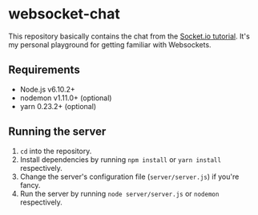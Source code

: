 # websocket-chat
This repository basically contains the chat from the [Socket.io tutorial](https://socket.io/get-started/chat/).
It's my personal playground for getting familiar with Websockets.

##  Requirements
- Node.js v6.10.2+
- nodemon v1.11.0+ (optional)
- yarn 0.23.2+ (optional)

## Running the server
1. `cd` into the repository.
2. Install dependencies by running `npm install` or `yarn install` respectively.
3. Change the server's configuration file (`server/server.js`) if you're fancy.
4. Run the server by running `node server/server.js` or `nodemon` respectively.
